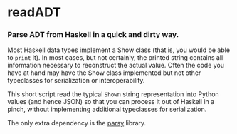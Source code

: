 # readADT

### Parse ADT from Haskell in a quick and dirty way.

Most Haskell data types implement a Show class (that is, you would be able to `print` it). In most cases, but not certainly, the printed string contains all information necessary to reconstruct the actual value.
Often the code you have at hand may have the Show class implemented but not other typeclasses for serialization or interoperability.

This short script read the typical `Show`n string representation into Python values (and hence JSON) so that you can process it out of Haskell in a pinch, without implementing additional typeclasses for serialization.

The only extra dependency is the [parsy](https://github.com/python-parsy/parsy) library.
